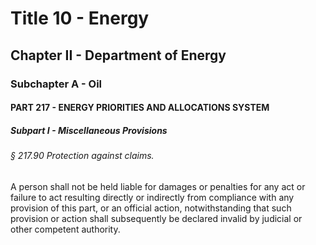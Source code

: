 
# Title 10 - Energy
## Chapter II - Department of Energy
### Subchapter A - Oil
#### PART 217 - ENERGY PRIORITIES AND ALLOCATIONS SYSTEM
##### Subpart I - Miscellaneous Provisions
###### § 217.90 Protection against claims.

A person shall not be held liable for damages or penalties for any act or failure to act resulting directly or indirectly from compliance with any provision of this part, or an official action, notwithstanding that such provision or action shall subsequently be declared invalid by judicial or other competent authority.
